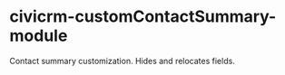 civicrm-customContactSummary-module
===================================

Contact summary customization. Hides and relocates fields.
